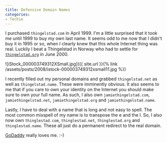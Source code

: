 ```yaml
---
title: Defensive Domain Names
categories:
- Techie
---
```


I purchased `thingelstad.com` in April 1999. I'm a little surprised that it took me until 1999 to buy my own last name. It seems odd to me now that I didn't buy it in 1995 or so, when I clearly knew that this whole Internet thing was real. Luckily I beat a Thingelstad in Norway who had to settle for [`thingelstad.org`](http://www.thingelstad.org/) in June 2000.

![iStock_000003749312XSmall.jpg]({{ site.url }}{% link /assets/posts/2008/istock-000003749312xsmall11.jpg %})

I recently filled out my personal domains and grabbed `thingelstad.net` as well as `thingelstad.name`. These were imminently obvious. It also seems to me that if you care to own your identity on the Internet you should make sure to own your full name. As such, I also own `jamiethingelstad.com`, `jamiethingelstad.net`, `jamiethingelstad.org` and `jamiethingelstad.name`.

Lastly, I have to deal with a name that is long and not easy to spell. The most common misspell of my name is to transpose the e and the l. So, I also now own `thinglestad.com`, `thinglestad.net`, `thinglestad.org` and `thinglestad.name`. These all just do a permanent redirect to the real domain.

[GoDaddy](http://www.godaddy.com/) really loves me. :-)
